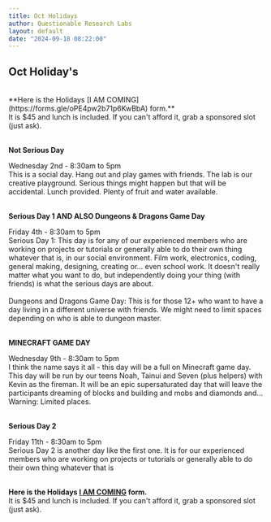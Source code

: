 ```yaml
---
title: Oct Holidays
author: Questionable Research Labs
layout: default
date: "2024-09-18 08:22:00"
---
```




## Oct Holiday's ##
<br>
**Here is the Holidays [I AM COMING](https://forms.gle/oPE4pw2b71p6KwBbA) form.**<br> 
It is $45 and lunch is included. If you can't afford it, grab a sponsored slot (just ask).
<br><br>

<p align="left"><b>Not Serious Day</b></p>
Wednesday 2nd - 8:30am to 5pm<br>
This is a social day. Hang out and play games with friends. The lab is our creative playground. Serious things might happen but that will be accidental. Lunch provided. Plenty of fruit and water available. <br><br>

<p align="left"><b>Serious Day 1 AND ALSO Dungeons & Dragons Game Day</b></p>
Friday 4th - 8:30am to 5pm<br> 
Serious Day 1: This day is for any of our experienced members who are working on projects or tutorials or generally able to do their own thing whatever that is, in our social environment. Film work, electronics, coding, general making, designing, creating or... even school work. It doesn't really matter what you want to do, but independently doing your thing (with friends) is what the serious days are about.<br><br>
Dungeons and Dragons Game Day:  This is for those 12+ who want to have a day living in a different universe with friends. We might need to limit spaces depending on who is able to dungeon master.<br><br>   


<p align="left"><b>MINECRAFT GAME DAY</b></p>
Wednesday 9th - 8:30am to 5pm<br> 
I think the name says it all - this day will be a full on Minecraft game day. This day will be run by our teens Noah, Tainui and Seven (plus helpers) with Kevin as the fireman. It will be an epic supersaturated day that will leave the participants dreaming of blocks and building and mobs and diamonds and...<br>
Warning: Limited places.  <br><br>

<p align="left"><b>Serious Day 2</b></p>
Friday 11th - 8:30am to 5pm<br> 
Serious Day 2 is another day like the first one. It is for our experienced members who are working on projects or tutorials or generally able to do their own thing whatever that is<br><br>   

**Here is the Holidays [I AM COMING](https://forms.gle/oPE4pw2b71p6KwBbA) form.**<br> 
It is $45 and lunch is included. If you can't afford it, grab a sponsored slot (just ask).

